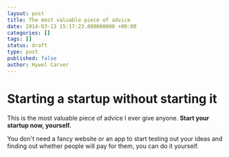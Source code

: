 ```yaml
---
layout: post
title: The most valuable piece of advice
date: 2014-03-13 15:17:23.000000000 +00:00
categories: []
tags: []
status: draft
type: post
published: false
author: Hywel Carver
---
```

# Starting a startup without starting it

This is the most valuable piece of advice I ever give anyone. **Start your startup now, yourself.**

You don't need a fancy website or an app to start testing out your ideas and finding out whether people will pay for them, you can do it yourself.

